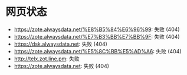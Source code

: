 # 网页状态
- https://zote.alwaysdata.net/%E8%B5%84%E6%96%99: 失败 (404)
- https://zote.alwaysdata.net/%E7%B3%BB%E7%BB%9F: 失败 (404)
- https://dsk.alwaysdata.net: 失败 (404)
- https://zote.alwaysdata.net/%E5%8C%BB%E5%AD%A6: 失败 (404)
- http://telx.zot.line.pm: 失败
- https://zote.alwaysdata.net: 失败 (404)
